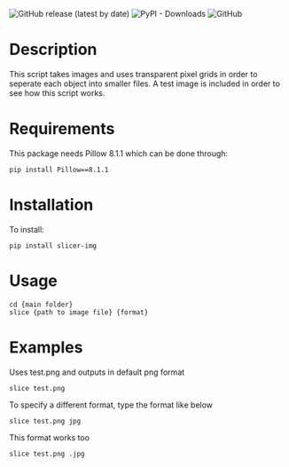 ![GitHub release (latest by date)](https://img.shields.io/github/v/release/fl1ghtly/slicer?style=flat-square)
![PyPI - Downloads](https://img.shields.io/pypi/dm/slicer-img)
![GitHub](https://img.shields.io/github/license/fl1ghtly/slicer)
# Description
This script takes images and uses transparent pixel grids in order to seperate each object into smaller files. A test image is included in order to see how this script works.

# Requirements
This package needs Pillow 8.1.1 which can be done through:
```
pip install Pillow==8.1.1
```

# Installation
To install:
```
pip install slicer-img
```

# Usage
```
cd {main folder}
slice {path to image file} {format}
```

# Examples
Uses test.png and outputs in default png format
```
slice test.png
```

To specify a different format, type the format like below
```
slice test.png jpg
```

This format works too
```
slice test.png .jpg
```


